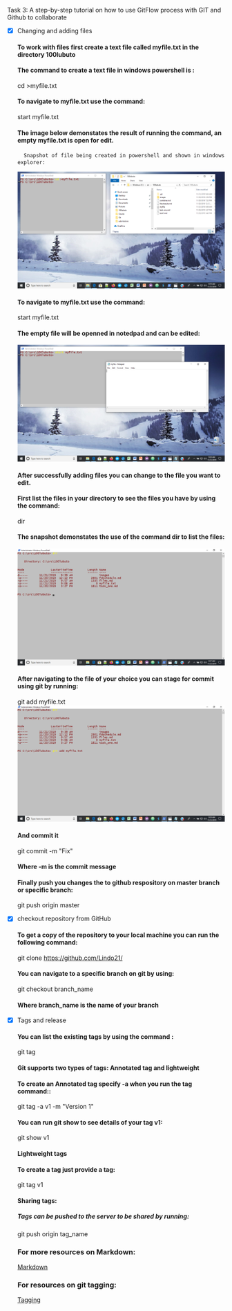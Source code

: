 
Task 3: A step-by-step tutorial on how to use GitFlow process with GIT and Github to collaborate
 - [x] Changing and adding files
	#### To work with files first create a text file called myfile.txt in the directory 100lubuto 
	#### The command to create a text file in windows powershell is :
	cd >myfile.txt
	#### To navigate to myfile.txt use the command:
	start myfile.txt
	#### The image below demonstates the result of running the command, an empty myfile.txt is open for edit.
	     Snapshot of file being created in powershell and shown in windows explorer:
    ![ Creating file image ](/images/file.png)
	#### To navigate to myfile.txt use the command:
	start myfile.txt
	#### The empty file will be openned in notedpad and can be edited:
	![ Open file with powershell ](/images/open_file.png)
	#### After successfully adding files you can change to the file you want to edit.
	#### First list the files in your directory to see the files you have by using the command:
	dir
	#### The snapshot demonstates the use of the command dir to list the files:
	![ list of files ](/images/list.png)
	#### After navigating to the file of your choice you can stage for commit using git by running:
	git add myfile.txt
	![ Staging file for commit ](/images/stage_file.png)
	#### And commit it 
	git commit -m "Fix"
	#### Where -m is the commit message
	#### Finally push you changes the to github respository on master branch or specific branch:
	git push origin master
	
 - [x] checkout repository from GitHub
	#### To get a copy of the repository to your local machine you can run the following command:
	git clone https://github.com/Lindo21/
	#### You can navigate to a specific branch on git by using:
	git checkout branch_name
	#### Where branch_name is the name of your branch
 - [x] Tags and release
	#### You can list the existing tags by using the command :
	git tag
	#### Git supports two types of tags: Annotated tag and lightweight
	#### To create an Annotated tag  specify -a when you run the tag command::
	git tag -a v1 -m "Version 1"
	#### You can run git show to see details of your tag v1:
	git show v1
	#### Lightweight tags
	#### To create a tag just provide a tag:
	git tag v1
	#### Sharing tags:
	##### Tags can be pushed to the server to be shared by running:
	git push origin tag_name
    ### For more resources on Markdown:
	[Markdown](https://guides.github.com/features/mastering-markdown/#examples)
	### For resources on git tagging:
	[Tagging](https://git-scm.com/book/en/v2/Git-Basics-Tagging)